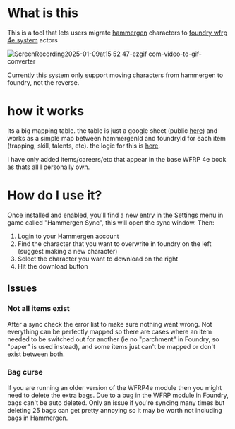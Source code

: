 # What is this
This is a tool that lets users migrate [hammergen](https://hammergen.net/) characters to [foundry wfrp 4e system](https://foundryvtt.com/packages/wfrp4e) actors

![ScreenRecording2025-01-09at15 52 47-ezgif com-video-to-gif-converter](https://github.com/user-attachments/assets/d4e987fb-5360-4664-8620-572b3bc8bfef)

Currently this system only support moving characters from hammergen to foundry, not the reverse.

# how it works
Its a big mapping table. the table is just a google sheet (public [here](https://docs.google.com/spreadsheets/d/1wAtf6zVBo8AHSJfFJOyodfEE2uA3okLfEPxhNu1HMHw/edit?usp=sharing)) and works as a simple map between hammergenId and foundryId for each item (trapping, skill, talents, etc). the logic for this is [here](https://github.com/claydegruchy/hammergen-foundry-sync-svelte/blob/3ad44b5b9ed586fad052e0d0fb5bd70e9a5d694d/src/view/valueMapper.js#L21).

I have only added items/careers/etc that appear in the base WFRP 4e book as thats all I personally own.

# How do I use it?
Once installed and enabled, you'll find a new entry in the Settings menu in game called "Hammergen Sync", this will open the sync window. Then:
1. Login to your Hammergen account
2. Find the character that you want to overwrite in foundry on the left (suggest making a new character)
3. Select the character you want to download on the right
4. Hit the download button

## Issues
### Not all items exist
After a sync check the error list to make sure nothing went wrong. Not everything can be perfectly mapped so there are cases where an item needed to be switched out for another (ie no "parchment" in Foundry, so "paper" is used instead), and some items just can't be mapped or don't exist between both.
### Bag curse
If you are running an older version of the WFRP4e module then you might need to delete the extra bags. Due to a bug in the WFRP module in Foundry, bags can't be auto deleted. Only an issue if you're syncing many times but deleting 25 bags can get pretty annoying so it may be worth not including bags in Hammergen.